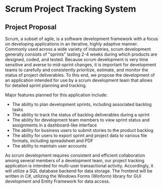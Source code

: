 # Scrum Project Tracking System
## Project Proposal

Scrum, a subset of agile, is a software development framework with a focus on developing applications in an iterative, highly adaptive manner.  Commonly used across a wide variety of industries, scrum development generally consists of "sprints" lasting 2-4 weeks during which products are designed, coded, and tested.  Because scrum development is very time sensitive and averse to mid-sprint changes, it is important for development teams to carefully and consistently prioritize, estimate, and monitor the status of project deliverables.  To this end, we propose the development of an application intended for use by a scrum development team that allows for detailed sprint planning and tracking.  

 Major features planned for this application include:
* The ability to plan development sprints, including associated backlog tasks 
* The ability to track the status of backlog deliverables during a sprint
* The ability for development team members to view sprint status and assignments in a dashboard-like interface
* The ability for business users to submit stories to the product backlog
* The ability for users to export sprint and project data to various file formats, including spreadsheet and PDF
* The ability to maintain user accounts

As scrum development requires consistent and efficient collaboration among several members of a development team, our project tracking application is intended for multi-user transactional activity.  Accordingly, it will utilize a SQL database backend for data storage.  The frontend will be written in C#, utilizing the Windows Forms (Winform) library for GUI development and Entity Framework for data access.
